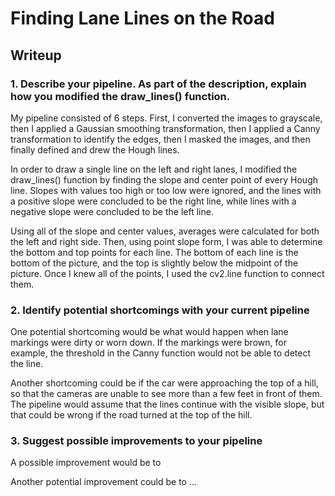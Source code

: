 # **Finding Lane Lines on the Road** 

## Writeup

[//]: # (Image References)

[image1]: ./test_images/grayscale.jpg "Grayscale"


### 1. Describe your pipeline. As part of the description, explain how you modified the draw_lines() function.

My pipeline consisted of 6 steps. First, I converted the images to grayscale, then I applied a Gaussian smoothing transformation, then I applied a Canny transformation to identify the edges, then I masked the images, and then finally defined and drew the Hough lines.

In order to draw a single line on the left and right lanes, I modified the draw_lines() function by finding the slope and center point of every Hough line. Slopes with values too high or too low were ignored, and the lines with a positive slope were concluded to be the right line, while lines with a negative slope were concluded to be the left line. 

Using all of the slope and center values, averages were calculated for both the left and right side. Then, using point slope form, I was able to determine the bottom and top points for each line. The bottom of each line is the bottom of the picture, and the top is slightly below the midpoint of the picture. Once I knew all of the points, I used the cv2.line function to connect them. 

### 2. Identify potential shortcomings with your current pipeline

One potential shortcoming would be what would happen when lane markings were dirty or worn down. If the markings were brown, for example, the threshold in the Canny function would not be able to detect the line. 

Another shortcoming could be if the car were approaching the top of a hill, so that the cameras are unable to see more than a few feet in front of them. The pipeline would assume that the lines continue with the visible slope, but that could be wrong if the road turned at the top of the hill.

### 3. Suggest possible improvements to your pipeline

A possible improvement would be to 

Another potential improvement could be to ...
